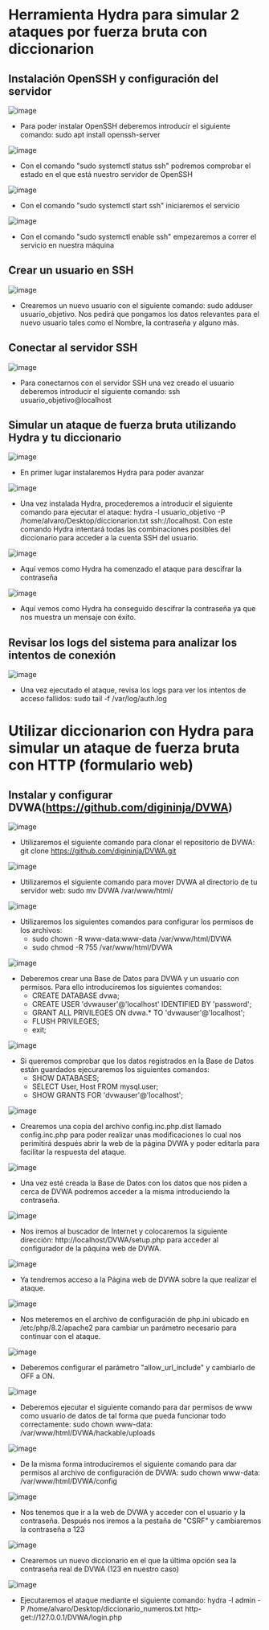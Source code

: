 # Herramienta Hydra para simular 2 ataques por fuerza bruta con diccionarion

## Instalación OpenSSH y configuración del servidor

![image](https://github.com/user-attachments/assets/8372b988-fd0d-49d3-822c-ce2b372d1a2f)

  - Para poder instalar OpenSSH deberemos introducir el siguiente comando: sudo apt install openssh-server

![image](https://github.com/user-attachments/assets/28f39952-fb46-4892-8d2c-67285812279f)

  - Con el comando "sudo systemctl status ssh" podremos comprobar el estado en el que está nuestro servidor de OpenSSH

![image](https://github.com/user-attachments/assets/1e7f6324-6e5d-41a2-9389-916e2f164cbe)

  - Con el comando "sudo systemctl start ssh" iniciaremos el servicio

![image](https://github.com/user-attachments/assets/c89aed3d-74e2-429d-bc16-dd84d4940445)

  - Con el comando "sudo systemctl enable ssh" empezaremos a correr el servicio en nuestra máquina

## Crear un usuario en SSH

![image](https://github.com/user-attachments/assets/617c7c98-36ea-4216-9d20-8aea309f5250)

  - Crearemos un nuevo usuario con el siguiente comando: sudo adduser usuario_objetivo. Nos pedirá que pongamos los datos relevantes para el nuevo usuario tales como el Nombre, la contraseña y alguno más.

## Conectar al servidor SSH

![image](https://github.com/user-attachments/assets/6af85331-18a6-4bab-82d7-deace517483f)

  - Para conectarnos con el servidor SSH una vez creado el usuario deberemos introducir el siguiente comando: ssh usuario_objetivo@localhost

## Simular un ataque de fuerza bruta utilizando Hydra y tu diccionario

![image](https://github.com/user-attachments/assets/a3e66ea0-f649-4c7f-b425-928917998b45)

  - En primer lugar instalaremos Hydra para poder avanzar

![image](https://github.com/user-attachments/assets/36a621f7-94da-4e68-9ba7-9024711c9b8c)

  - Una vez instalada Hydra, procederemos a introducir el siguiente comando para ejecutar el ataque: hydra -l usuario_objetivo -P /home/alvaro/Desktop/diccionarion.txt ssh://localhost. Con este comando Hydra intentará todas las combinaciones posibles del diccionario para acceder a la cuenta SSH del usuario.

![image](https://github.com/user-attachments/assets/13419478-63bf-484f-b96c-e2200ac8dd3c)

  - Aquí vemos como Hydra ha comenzado el ataque para descifrar la contraseña

![image](https://github.com/user-attachments/assets/29d1e510-f880-4283-8fe7-8f81dc0c148a)

  - Aquí vemos como Hydra ha conseguido descifrar la contraseña ya que nos muestra un mensaje con éxito.

## Revisar los logs del sistema para analizar los intentos de conexión

![image](https://github.com/user-attachments/assets/da5401f5-5bfd-4a5b-b10e-5bbd60a43dbf)

  - Una vez ejecutado el ataque, revisa los logs para ver los intentos de acceso fallidos: sudo tail -f /var/log/auth.log

# Utilizar diccionarion con Hydra para simular un ataque de fuerza bruta con HTTP (formulario web)

## Instalar y configurar DVWA(https://github.com/digininja/DVWA)

![image](https://github.com/user-attachments/assets/1babc0c8-914a-4add-ba15-98981a678d06)

  - Utilizaremos el siguiente comando para clonar el repositorio de DVWA: git clone https://github.com/digininja/DVWA.git

![image](https://github.com/user-attachments/assets/80d9fa37-a061-4400-918f-20e451702dfc)

  - Utilizaremos el siguiente comando para mover DVWA al directorio de tu servidor web: sudo mv DVWA /var/www/html/

![image](https://github.com/user-attachments/assets/c5060166-0dda-4be2-bf96-883b785a686b)

  - Utilizaremos los siguientes comandos para configurar los permisos de los archivos:
      - sudo chown -R www-data:www-data /var/www/html/DVWA
      - sudo chmod -R 755 /var/www/html/DVWA

![image](https://github.com/user-attachments/assets/09afd09b-786d-45e1-be07-5605c9f618d0)

  - Deberemos crear una Base de Datos para DVWA y un usuario con permisos. Para ello introduciremos los siguientes comandos:
      - CREATE DATABASE dvwa;
      - CREATE USER 'dvwauser'@'localhost' IDENTIFIED BY 'password';
      - GRANT ALL PRIVILEGES ON dvwa.* TO 'dvwauser'@'localhost';
      - FLUSH PRIVILEGES;
      - exit;

![image](https://github.com/user-attachments/assets/f29c1cc1-b68c-4c2a-a086-ada2c230da31)

  - Si queremos comprobar que los datos registrados en la Base de Datos están guardados ejecuraremos los siguientes comandos:
      - SHOW DATABASES;
      - SELECT User, Host FROM mysql.user;
      - SHOW GRANTS FOR 'dvwauser'@'localhost';

![image](https://github.com/user-attachments/assets/3669494d-2005-48b2-9188-f54023d42d6c)

  - Crearemos una copia del archivo config.inc.php.dist llamado config.inc.php para poder realizar unas modificaciones lo cual nos perimitirá después abrir la web de la página DVWA y poder editarla para facilitar la respuesta del ataque.

![image](https://github.com/user-attachments/assets/d3d171e7-b9b5-4986-8dd2-0daaf9435767)

  - Una vez esté creada la Base de Datos con los datos que nos piden a cerca de DVWA podremos acceder a la misma introduciendo la contraseña.

![image](https://github.com/user-attachments/assets/b0f77d05-491e-443f-84bc-8f046eccec6e)

  - Nos iremos al buscador de Internet y colocaremos la siguiente dirección: http://localhost/DVWA/setup.php para acceder al configurador de la páquina web de DVWA.

![image](https://github.com/user-attachments/assets/9a6388f5-c133-4b60-897d-bb3be334fba2)

  - Ya tendremos acceso a la Página web de DVWA sobre la que realizar el ataque.

![image](https://github.com/user-attachments/assets/5e12b53e-6956-44dc-bf30-a04d9c64efd2)

  - Nos meteremos en el archivo de configuración de php.ini ubicado en /etc/php/8.2/apache2 para cambiar un parámetro necesario para continuar con el ataque.

![image](https://github.com/user-attachments/assets/6dc36eea-0b10-4259-b206-cb554e1cc90b)

  - Deberemos configurar el parámetro "allow_url_include" y cambiarlo de OFF a ON.

![image](https://github.com/user-attachments/assets/a6bc9e97-8583-4bf6-9821-ea6077f21717)

  - Deberemos ejecutar el siguiente comando para dar permisos de www como usuario de datos de tal forma que pueda funcionar todo correctamente: sudo chown www-data: /var/www/html/DVWA/hackable/uploads

![image](https://github.com/user-attachments/assets/6bbf5f61-fc53-46ad-bf66-9b28a507dd59)

  - De la misma forma introduciremos el siguiente comando para dar permisos al archivo de configuración de DVWA: sudo chown www-data: /var/www/html/DVWA/config

![image](https://github.com/user-attachments/assets/2e9f3362-7549-429f-be6d-8da481de5335)

  - Nos tenemos que ir a la web de DVWA y acceder con el usuario y la contraseña. Después nos iremos a la pestaña de "CSRF" y cambiaremos la contraseña a 123

![image](https://github.com/user-attachments/assets/4ea94a3d-fbbb-4cc4-aa68-4558b4e02c78)

  - Crearemos un nuevo diccionario en el que la última opción sea la contraseña real de DVWA (123 en nuestro caso)

![image](https://github.com/user-attachments/assets/d8046a63-37a9-4870-a92d-979c90da1f0f)

  - Ejecutaremos el ataque mediante el siguiente comando: hydra -l admin -P /home/alvaro/Desktop/diccionario_numeros.txt http-get://127.0.0.1/DVWA/login.php
